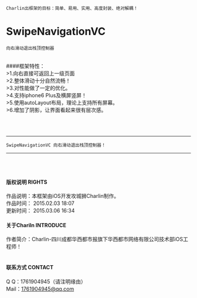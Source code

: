 
    Charlin出框架的目标：简单、易用、实用、高度封装、绝对解耦！

# SwipeNavigationVC
    向右滑动退出栈顶控制器
<br />
####框架特性：<br />
>1.向右直接可返回上一级页面<br />
>2.整体滑动十分自然流畅！<br />
>3.对性能做了一定的优化。<br />
>4.支持iphone6 Plus及横屏竖屏！<br />
>5.使用autoLayout布局，理论上支持所有屏幕。<br />
>6.增加了阴影，让界面看起来很有层次感。<br />

<br /><br />


-----
    SwipeNavigationVC 向右滑动退出栈顶控制器！
-----

<br /><br />

#### 版权说明 RIGHTS <br />
作品说明：本框架由iOS开发攻城狮Charlin制作。<br />
作品时间： 2015.02.03 18:07<br />
更新时间： 2015.03.06 16:34<br />

#### 关于Chariln INTRODUCE <br />
作者简介：Charlin-四川成都华西都市报旗下华西都市网络有限公司技术部iOS工程师！<br /><br />


#### 联系方式 CONTACT <br />
Q    Q：1761904945（请注明缘由）<br />
Mail：1761904945@qq.com<br />
